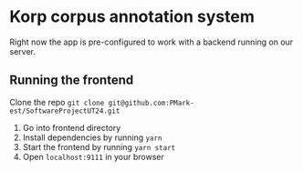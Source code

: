 # Korp corpus annotation system

Right now the app is pre-configured to work with a backend running on our server.

## Running the frontend

Clone the repo
`git clone git@github.com:PMark-est/SoftwareProjectUT24.git`

1. Go into frontend directory
2. Install dependencies by running `yarn`
3. Start the frontend by running `yarn start`
4. Open `localhost:9111` in your browser
